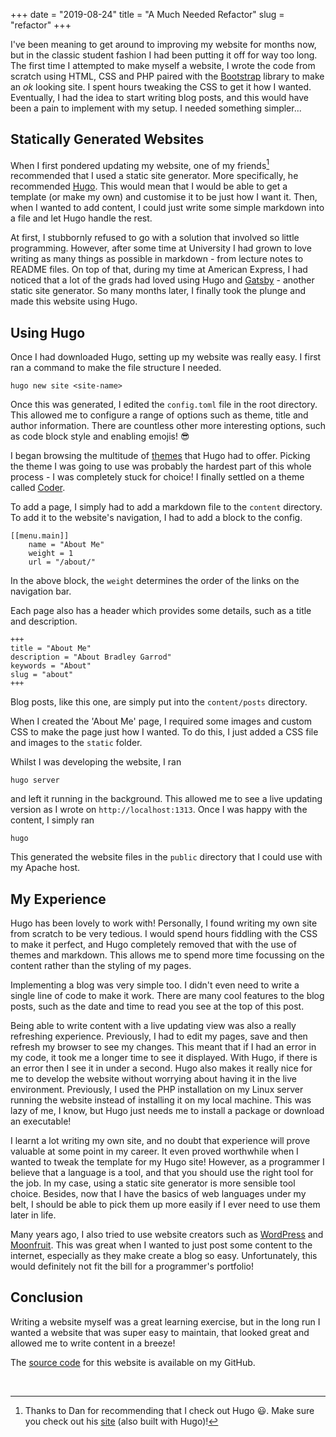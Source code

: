 +++ 
date = "2019-08-24"
title = "A Much Needed Refactor"
slug = "refactor"
+++

I've been meaning to get around to improving my website for months now, but in the classic student fashion I had been putting it off for way too long.
The first time I attempted to make myself a website, I wrote the code from scratch using HTML, CSS and PHP paired with the [Bootstrap](https://getbootstrap.com/) library to make an *ok* looking site.
I spent hours tweaking the CSS to get it how I wanted.
Eventually, I had the idea to start writing blog posts, and this would have been a pain to implement with my setup.
I needed something simpler...


## Statically Generated Websites

When I first pondered updating my website, one of my friends[^1] recommended that I used a static site generator.
More specifically, he recommended [Hugo](https://gohugo.io/).
This would mean that I would be able to get a template (or make my own) and customise it to be just how I want it.
Then, when I wanted to add content, I could just write some simple markdown into a file and let Hugo handle the rest.

At first, I stubbornly refused to go with a solution that involved so little programming.
However, after some time at University I had grown to love writing as many things as possible in markdown - from lecture notes to README files.
On top of that, during my time at American Express, I had noticed that a lot of the grads had loved using Hugo and [Gatsby](https://www.gatsbyjs.org/) - another static site generator.
So many months later, I finally took the plunge and made this website using Hugo.

## Using Hugo

Once I had downloaded Hugo, setting up my website was really easy. 
I first ran a command to make the file structure I needed.
```
hugo new site <site-name>
```
Once this was generated, I edited the `config.toml` file in the root directory.
This allowed me to configure a range of options such as theme, title and author information.
There are countless other more interesting options, such as code block style and enabling emojis! :sunglasses:

I began browsing the multitude of [themes](https://themes.gohugo.io/) that Hugo had to offer.
Picking the theme I was going to use was probably the hardest part of this whole process - I was completely stuck for choice!
I finally settled on a theme called [Coder](https://themes.gohugo.io/hugo-coder/).

To add a page, I simply had to add a markdown file to the `content` directory.
To add it to the website's navigation, I had to add a block to the config.
```
[[menu.main]]
    name = "About Me"
    weight = 1
    url = "/about/"
```
In the above block, the `weight` determines the order of the links on the navigation bar.

Each page also has a header which provides some details, such as a title and description.
```
+++
title = "About Me"
description = "About Bradley Garrod"
keywords = "About"
slug = "about"
+++
```

Blog posts, like this one, are simply put into the `content/posts` directory.

When I created the 'About Me' page, I required some images and custom CSS to make the page just how I wanted.
To do this, I just added a CSS file and images to the `static` folder.

Whilst I was developing the website, I ran
```
hugo server
```
and left it running in the background.
This allowed me to see a live updating version as I wrote on `http://localhost:1313`.
Once I was happy with the content, I simply ran
```
hugo
```
This generated the website files in the `public` directory that I could use with my Apache host.

## My Experience

Hugo has been lovely to work with! 
Personally, I found writing my own site from scratch to be very tedious.
I would spend hours fiddling with the CSS to make it perfect, and Hugo completely removed that with the use of themes and markdown.
This allows me to spend more time focussing on the content rather than the styling of my pages.

Implementing a blog was very simple too.
I didn't even need to write a single line of code to make it work.
There are many cool features to the blog posts, such as the date and time to read you see at the top of this post.

Being able to write content with a live updating view was also a really refreshing experience.
Previously, I had to edit my pages, save and then refresh my browser to see my changes.
This meant that if I had an error in my code, it took me a longer time to see it displayed.
With Hugo, if there is an error then I see it in under a second.
Hugo also makes it really nice for me to develop the website without worrying about having it in the live environment.
Previously, I used the PHP installation on my Linux server running the website instead of installing it on my local machine. This was lazy of me, I know, but Hugo just needs me to install a package or download an executable!

I learnt a lot writing my own site, and no doubt that experience will prove valuable at some point in my career.
It even proved worthwhile when I wanted to tweak the template for my Hugo site!
However, as a programmer I believe that a language is a tool, and that you should use the right tool for the job.
In my case, using a static site generator is more sensible tool choice.
Besides, now that I have the basics of web languages under my belt, I should be able to pick them up more easily if I ever need to use them later in life.

Many years ago, I also tried to use website creators such as [WordPress](https://wordpress.com/) and [Moonfruit](https://www.moonfruit.com/).
This was great when I wanted to just post some content to the internet, especially as they make create a blog so easy.
Unfortunately, this would definitely not fit the bill for a programmer's portfolio!

## Conclusion

Writing a website myself was a great learning exercise, but in the long run I wanted a website that was super easy to maintain, that looked great and allowed me to write content in a breeze!

The [source code](https://github.com/bred1810/bredley) for this website is available on my GitHub.

<br>

[^1]: Thanks to Dan for recommending that I check out Hugo :smiley:. Make sure you check out his [site](https://trickey.io/) (also built with Hugo)!
